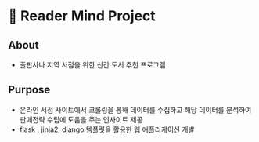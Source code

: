 # 📖 Reader Mind Project
## About
- 출판사나 지역 서점을 위한 신간 도서 추천 프로그램
## Purpose
- 온라인 서점 사이트에서 크롤링을 통해 데이터를 수집하고 해당 데이터를 분석하여 판매전략 수립에 도움을 주는 인사이트 제공
- flask , jinja2, django 템플릿을 활용한 웹 애플리케이션 개발
